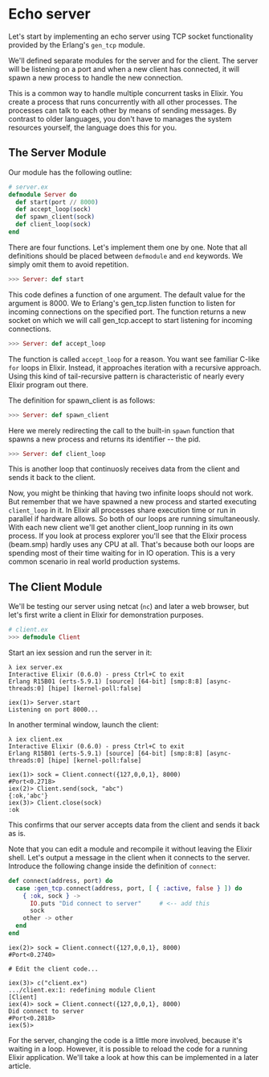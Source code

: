 Echo server
===========

Let's start by implementing an echo server using TCP socket functionality provided by the Erlang's `gen_tcp` module.

We'll defined separate modules for the server and for the client. The server will be listening on a port and when a new client has connected, it will spawn a new process to handle the new connection.

This is a common way to handle multiple concurrent tasks in Elixir. You create a process that runs concurrently with all other processes. The processes can talk to each other by means of sending messages. By contrast to older languages, you don't have to manages the system resources yourself, the language does this for you.

## The Server Module ##

Our module has the following outline:

```elixir
# server.ex
defmodule Server do
  def start(port // 8000)
  def accept_loop(sock)
  def spawn_client(sock)
  def client_loop(sock)
end
```

There are four functions. Let's implement them one by one. Note that all definitions should be placed between `defmodule` and `end` keywords. We simply omit them to avoid repetition.

```elixir
>>> Server: def start
```

This code defines a function of one argument. The default value for the argument is 8000. We to Erlang's gen_tcp.listen function to listen for incoming connections on the specified port. The function returns a new socket on which we will call gen_tcp.accept to start listening for incoming connections.

```elixir
>>> Server: def accept_loop
```

The function is called `accept_loop` for a reason. You want see familiar C-like `for` loops in Elixir. Instead, it approaches iteration with a recursive approach. Using this kind of tail-recursive pattern is characteristic of nearly every Elixir program out there.

The definition for spawn_client is as follows:

```elixir
>>> Server: def spawn_client
```

Here we merely redirecting the call to the built-in `spawn` function that spawns a new process and returns its identifier -- the pid.

```elixir
>>> Server: def client_loop
```

This is another loop that continuosly receives data from the client and sends it back to the client.

Now, you might be thinking that having two infinite loops should not work. But remember that we have spawned a new process and started executing `client_loop` in it. In Elixir all processes share execution time or run in parallel if hardware allows. So both of our loops are running simultaneously. With each new client we'll get another client_loop running in its own process. If you look at process explorer you'll see that the Elixir process (beam.smp) hardly uses any CPU at all. That's because both our loops are spending most of their time waiting for in IO operation. This is a very common scenario in real world production systems.

## The Client Module ##

We'll be testing our server using netcat (`nc`) and later a web browser, but let's first write a client in Elixir for demonstration purposes.

```elixir
# client.ex
>>> defmodule Client
```

Start an iex session and run the server in it:

```
λ iex server.ex
Interactive Elixir (0.6.0) - press Ctrl+C to exit
Erlang R15B01 (erts-5.9.1) [source] [64-bit] [smp:8:8] [async-threads:0] [hipe] [kernel-poll:false]

iex(1)> Server.start
Listening on port 8000...
```

In another terminal window, launch the client:

```
λ iex client.ex
Interactive Elixir (0.6.0) - press Ctrl+C to exit
Erlang R15B01 (erts-5.9.1) [source] [64-bit] [smp:8:8] [async-threads:0] [hipe] [kernel-poll:false]

iex(1)> sock = Client.connect({127,0,0,1}, 8000)
#Port<0.2718>
iex(2)> Client.send(sock, "abc")
{:ok,'abc'}
iex(3)> Client.close(sock)
:ok
```

This confirms that our server accepts data from the client and sends it back as is.

Note that you can edit a module and recompile it without leaving the Elixir shell. Let's output a message in the client when it connects to the server. Introduce the following change inside the definition of `connect`:

```elixir
def connect(address, port) do
  case :gen_tcp.connect(address, port, [ { :active, false } ]) do
    { :ok, sock } ->
      IO.puts "Did connect to server"     # <-- add this
      sock
    other -> other
  end
end
```

```
iex(2)> sock = Client.connect({127,0,0,1}, 8000)
#Port<0.2740>

# Edit the client code...

iex(3)> c("client.ex")
.../client.ex:1: redefining module Client
[Client]
iex(4)> sock = Client.connect({127,0,0,1}, 8000)
Did connect to server
#Port<0.2818>
iex(5)>
```

For the server, changing the code is a little more involved, because it's waiting in a loop. However, it is possible to reload the code for a running Elixir application. We'll take a look at how this can be implemented in a later article.
